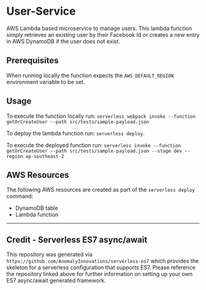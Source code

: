 # User-Service
AWS Lambda based microservice to manage users. This lambda function simply retrieves an existing user by their Facebook Id or creates a new entry in AWS DynamoDB if the user does not exist.

## Prerequisites
When running locally the function expects the `AWS_DEFAULT_REGION` environment variable to be set.

## Usage
To execute the function locally run: `serverless webpack invoke --function getOrCreateUser --path src/tests/sample-payload.json`

To deploy the lambda function run: `serverless deploy`.

To execute the deployed function run: `serverless invoke --function getOrCreateUser --path src/tests/sample-payload.json --stage dev --region ap-southeast-2`

## AWS Resources
The following AWS resources are created as part of the `serverless deploy` command:
* DynamoDB table 
* Lambda function

---
## Credit - Serverless ES7 async/await

This repository was generated via `https://github.com/AnomalyInnovations/serverless-es7` which provides the skeleton for a serverless configuration that supports ES7. Please reference the repository linked above for further information on setting up your own ES7 async/await generated framework.
